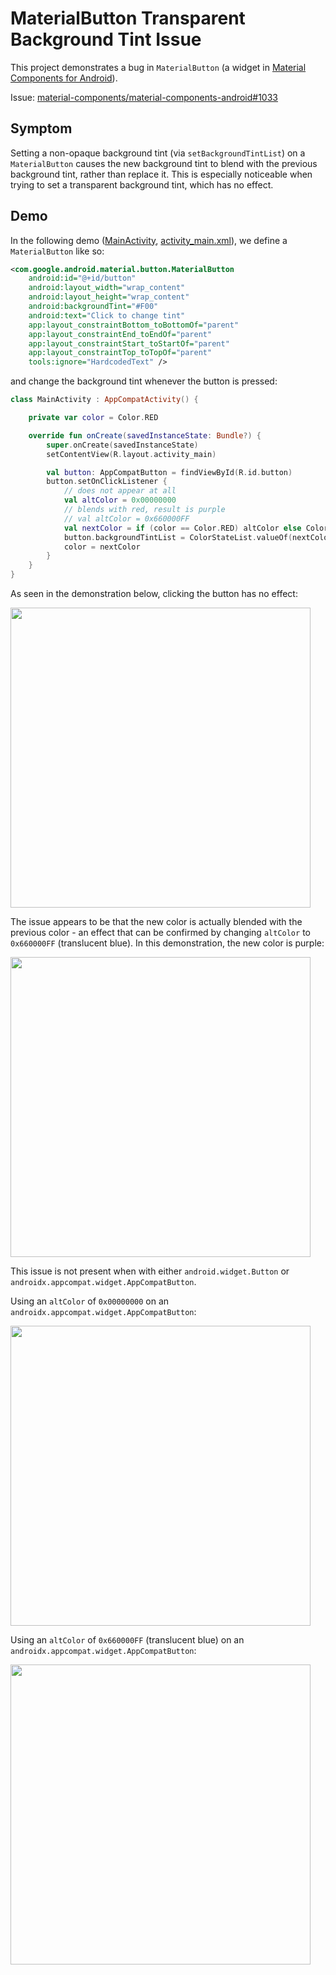 MaterialButton Transparent Background Tint Issue
===

This project demonstrates a bug in `MaterialButton` (a widget in [Material Components for Android](https://github.com/material-components/material-components-android)).

Issue: [material-components/material-components-android#1033](https://github.com/material-components/material-components-android/issues/1033)

## Symptom

Setting a non-opaque background tint (via `setBackgroundTintList`) on a `MaterialButton` causes the new background tint to blend with the previous background tint, rather than replace it. This is especially noticeable when trying to set a transparent background tint, which has no effect.

## Demo

In the following demo ([MainActivity](app/src/main/java/wtf/log/materialbuttontransparenttint/MainActivity.kt), [activity_main.xml](app/src/main/res/layout/activity_main.xml)), we define a `MaterialButton` like so:
```xml
<com.google.android.material.button.MaterialButton
    android:id="@+id/button"
    android:layout_width="wrap_content"
    android:layout_height="wrap_content"
    android:backgroundTint="#F00"
    android:text="Click to change tint"
    app:layout_constraintBottom_toBottomOf="parent"
    app:layout_constraintEnd_toEndOf="parent"
    app:layout_constraintStart_toStartOf="parent"
    app:layout_constraintTop_toTopOf="parent"
    tools:ignore="HardcodedText" />
```

and change the background tint whenever the button is pressed:
```kotlin
class MainActivity : AppCompatActivity() {

    private var color = Color.RED

    override fun onCreate(savedInstanceState: Bundle?) {
        super.onCreate(savedInstanceState)
        setContentView(R.layout.activity_main)

        val button: AppCompatButton = findViewById(R.id.button)
        button.setOnClickListener {
            // does not appear at all
            val altColor = 0x00000000
            // blends with red, result is purple
            // val altColor = 0x660000FF
            val nextColor = if (color == Color.RED) altColor else Color.RED
            button.backgroundTintList = ColorStateList.valueOf(nextColor)
            color = nextColor
        }
    }
}
```

As seen in the demonstration below, clicking the button has no effect:

<img src="demo-material-transparent.gif" width="480"/>

The issue appears to be that the new color is actually blended with the previous color - an effect that can be confirmed by changing `altColor` to `0x660000FF` (translucent blue). In this demonstration, the new color is purple:

<img src="demo-material-blue.gif" width="480"/>


This issue is not present when with either `android.widget.Button` or `androidx.appcompat.widget.AppCompatButton`.

Using an `altColor` of `0x00000000` on an `androidx.appcompat.widget.AppCompatButton`:

<img src="demo-appcompat-transparent.gif" width="480"/>

Using an `altColor` of `0x660000FF` (translucent blue) on an `androidx.appcompat.widget.AppCompatButton`:

<img src="demo-appcompat-blue.gif" width="480"/>
